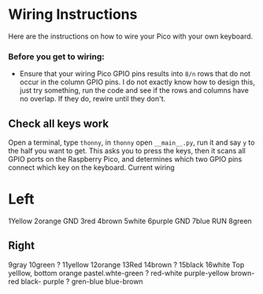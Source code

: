 # Wiring Instructions

Here are the instructions on how to wire your Pico with your own keyboard.

### Before you get to wiring:

- Ensure that your wiring Pico GPIO pins results into `8/n` rows that do not
  occur in the column GPIO pins. I do not exactly know how to design this, just
  try something, run the code and see if the rows and columns have no overlap.
  If they do, rewire until they don't.

## Check all keys work

Open a terminal, type `thonny`, in `thonny` open `__main__.py`, run it and say
`y` to the half you want to get.
This asks you to press the keys, then it scans all GPIO ports on the Raspberry
Pico, and determines which two GPIO pins connect which key on the keyboard.
Current wiring

# Left

1Yellow
2orange
GND
3red
4brown
5white
6purple
GND
7blue
RUN
8green

## Right

9gray
10green
?
11yellow
12orange
13Red
14brown
?
15black
16white
Top yelllow, bottom orange
pastel.whte-green
?
red-white
purple-yellow
brown-red
black- purple
?
gren-blue
blue-brown

